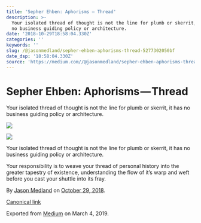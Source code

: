```yaml
---
title: 'Sepher Ehben: Aphorisms — Thread'
description: >-
  Your isolated thread of thought is not the line for plumb or skerrit, it has
  no business guiding policy or architecture.
date: '2018-10-29T18:58:04.330Z'
categories: ''
keywords: ''
slug: /@jasonmedland/sepher-ehben-aphorisms-thread-5277302050bf
date_dsp: '18:58:04.330Z'
source: 'https://medium.com//@jasonmedland/sepher-ehben-aphorisms-thread-5277302050bf'
---
```


# Sepher Ehben: Aphorisms — Thread

Your isolated thread of thought is not the line for plumb or skerrit, it has no business guiding policy or architecture.

![](https://cdn-images-1.medium.com/max/600/1*qQQh_ERYCW0BU0pLpnS_Nw.jpeg)

![](https://cdn-images-1.medium.com/max/600/1*wPTyxM3cdRbLBK08-BUjjA.jpeg)

Your isolated thread of thought is not the line for plumb or skerrit, it has no business guiding policy or architecture.

Your responsibility is to weave your thread of personal history into the greater tapestry of existence, understanding the flow of it’s warp and weft before you cast your shuttle into its fray.

By [Jason Medland](https://medium.com/@jasonmedland) on [October 29, 2018](https://medium.com/p/5277302050bf).

[Canonical link](https://medium.com/@jasonmedland/sepher-ehben-aphorisms-thread-5277302050bf)

Exported from [Medium](https://medium.com) on March 4, 2019.